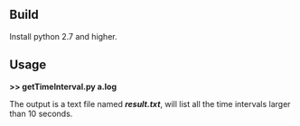 ## Build
Install python 2.7 and higher.

## Usage
**\>\>  getTimeInterval.py a.log**

The output is a text file named ***result.txt***, will list all the time intervals larger than 10 seconds.
